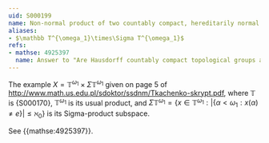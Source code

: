 ```yaml
---
uid: S000199
name: Non-normal product of two countably compact, hereditarily normal topological groups
aliases:
- $\mathbb T^{\omega_1}\times\Sigma T^{\omega_1}$
refs:
- mathse: 4925397
  name: Answer to "Are Hausdorff countably compact topological groups always normal?"
---
```


The example $X=\mathbb T^{\omega_1}\times\Sigma\mathbb T^{\omega_1}$
given on page 5 of <http://www.math.us.edu.pl/sdoktor/ssdnm/Tkachenko-skrypt.pdf>,
where $\mathbb T$ is {S000170}, $\mathbb T^{\omega_1}$ is its usual product, and
$\Sigma\mathbb T^{\omega_1}=\{x\in\mathbb T^{\omega_1}:|\{\alpha<\omega_1:x(\alpha)\not=e\}|\leq\aleph_0\}$
is its Sigma-product subspace.

See {{mathse:4925397}}.
